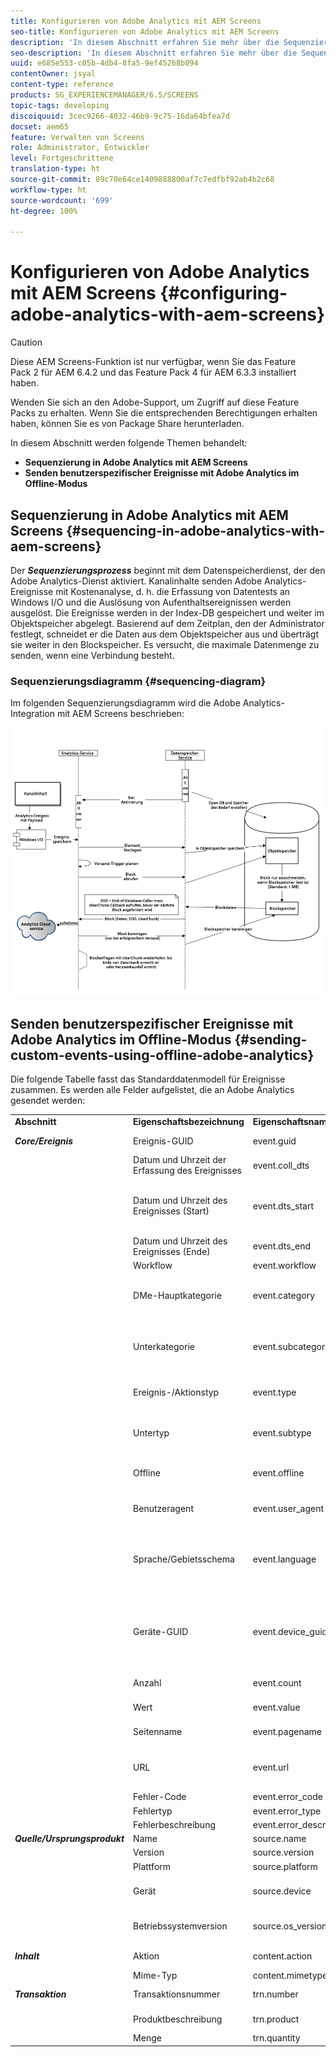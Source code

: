 ```yaml
---
title: Konfigurieren von Adobe Analytics mit AEM Screens
seo-title: Konfigurieren von Adobe Analytics mit AEM Screens
description: 'In diesem Abschnitt erfahren Sie mehr über die Sequenzierung und das Senden benutzerspezifischer Ereignisse mit Adobe Analytics im Offline-Modus. '
seo-description: 'In diesem Abschnitt erfahren Sie mehr über die Sequenzierung und das Senden benutzerspezifischer Ereignisse mit Adobe Analytics im Offline-Modus. '
uuid: e685e553-c05b-4db4-8fa5-9ef45268b094
contentOwner: jsyal
content-type: reference
products: SG_EXPERIENCEMANAGER/6.5/SCREENS
topic-tags: developing
discoiquuid: 3cec9266-4032-46b9-9c75-16da64bfea7d
docset: aem65
feature: Verwalten von Screens
role: Administrator, Entwickler
level: Fortgeschrittene
translation-type: ht
source-git-commit: 89c70e64ce1409888800af7c7edfbf92ab4b2c68
workflow-type: ht
source-wordcount: '699'
ht-degree: 100%

---
```



# Konfigurieren von Adobe Analytics mit AEM Screens {#configuring-adobe-analytics-with-aem-screens}

>[!CAUTION]
>
>Diese AEM Screens-Funktion ist nur verfügbar, wenn Sie das Feature Pack 2 für AEM 6.4.2 und das Feature Pack 4 für AEM 6.3.3 installiert haben.
>
>Wenden Sie sich an den Adobe-Support, um Zugriff auf diese Feature Packs zu erhalten. Wenn Sie die entsprechenden Berechtigungen erhalten haben, können Sie es von Package Share herunterladen.

In diesem Abschnitt werden folgende Themen behandelt:

* **Sequenzierung in Adobe Analytics mit AEM Screens**
* **Senden benutzerspezifischer Ereignisse mit Adobe Analytics im Offline-Modus**

## Sequenzierung in Adobe Analytics mit AEM Screens {#sequencing-in-adobe-analytics-with-aem-screens}

Der ***Sequenzierungsprozess*** beginnt mit dem Datenspeicherdienst, der den Adobe Analytics-Dienst aktiviert. Kanalinhalte senden Adobe Analytics-Ereignisse mit Kostenanalyse, d. h. die Erfassung von Datentests an Windows I/O und die Auslösung von Aufenthaltsereignissen werden ausgelöst. Die Ereignisse werden in der Index-DB gespeichert und weiter im Objektspeicher abgelegt. Basierend auf dem Zeitplan, den der Administrator festlegt, schneidet er die Daten aus dem Objektspeicher aus und überträgt sie weiter in den Blockspeicher. Es versucht, die maximale Datenmenge zu senden, wenn eine Verbindung besteht.

### Sequenzierungsdiagramm {#sequencing-diagram}

Im folgenden Sequenzierungsdiagramm wird die Adobe Analytics-Integration mit AEM Screens beschrieben:

![analytics_chunking](assets/analytics_chunking.png)

## Senden benutzerspezifischer Ereignisse mit Adobe Analytics im Offline-Modus {#sending-custom-events-using-offline-adobe-analytics}

Die folgende Tabelle fasst das Standarddatenmodell für Ereignisse zusammen. Es werden alle Felder aufgelistet, die an Adobe Analytics gesendet werden:

<table>
 <tbody>
  <tr>
   <td><strong>Abschnitt</strong></td> 
   <td><strong>Eigenschaftsbezeichnung</strong></td> 
   <td><strong>Eigenschaftsname/Schlüssel</strong></td> 
   <td><strong>Erforderlich</strong></td> 
   <td><strong>Datentyp</strong></td> 
   <td><strong>Eigenschaftstyp</strong><br /> </td> 
   <td><strong>Beschreibung</strong></td> 
  </tr>
  <tr>
   <td><strong><em>Core/Ereignis</em></strong></td> 
   <td>Ereignis-GUID</td> 
   <td>event.guid</td> 
   <td>empfohlen</td> 
   <td>Zeichenfolge</td> 
   <td>UUID</td> 
   <td>Eindeutige ID, die die Instanz eines Ereignisses identifiziert</td> 
  </tr>
  <tr>
   <td> </td> 
   <td>Datum und Uhrzeit der Erfassung des Ereignisses</td> 
   <td>event.coll_dts</td> 
   <td>optional</td> 
   <td>Zeichenfolge</td> 
   <td>Zeitstempel – UTC</td> 
   <td>Datum und Uhrzeit der Erfassung</td> 
  </tr>
  <tr>
   <td> </td> 
   <td>Datum und Uhrzeit des Ereignisses (Start)</td> 
   <td>event.dts_start</td> 
   <td>empfohlen</td> 
   <td>Zeichenfolge</td> 
   <td>Zeitstempel – UTC</td> 
   <td>Startdatum und Startuhrzeit des Ereignisses. Wenn Sie diese NICHT angeben, wird die Ereigniszeit als die Zeit angenommen, zu der es vom Server empfangen wurde</td> 
  </tr>
  <tr>
   <td> </td> 
   <td>Datum und Uhrzeit des Ereignisses (Ende)</td> 
   <td>event.dts_end</td> 
   <td>optional</td> 
   <td>Zeichenfolge</td> 
   <td>Zeitstempel – UTC</td> 
   <td>Abschlussdatum des Ereignisses</td> 
  </tr>
  <tr>
   <td> </td> 
   <td>Workflow</td> 
   <td>event.workflow</td> 
   <td>empfohlen</td> 
   <td>Zeichenfolge</td> 
   <td> </td> 
   <td>Workflow-Name (Screens)</td> 
  </tr>
  <tr>
   <td> </td> 
   <td>DMe-Hauptkategorie</td> 
   <td>event.category</td> 
   <td>erforderlich</td> 
   <td>Zeichenfolge</td> 
   <td> </td> 
   <td>Hauptkategorie (DESKTOP, MOBILE, WEB, PROZESS, SDK, SERVICE, ÖKOSYSTEM) – Gruppierung von Ereignistypen – <strong>Wir senden Player</strong></td> 
  </tr>
  <tr>
   <td> </td> 
   <td>Unterkategorie</td> 
   <td>event.subcategory</td> 
   <td>empfohlen</td> 
   <td>Zeichenfolge</td> 
   <td> </td> 
   <td>Unterkategorie – Abschnitt eines Workflows oder Bereich eines Bildschirms usw. (Zuletzt verwendete Dateien, CC-Dateien, mobile Kreationen usw.)</td> 
  </tr>
  <tr>
   <td> </td> 
   <td>Ereignis-/Aktionstyp</td> 
   <td>event.type</td> 
   <td>erforderlich</td> 
   <td>Zeichenfolge</td> 
   <td> </td> 
   <td>Ereignistyp (Rendering, Klicken, Pinch, Zoom) – Primäre Benutzeraktion</td> 
  </tr>
  <tr>
   <td> </td> 
   <td>Untertyp</td> 
   <td>event.subtype</td> 
   <td>empfohlen</td> 
   <td>Zeichenfolge</td> 
   <td> </td> 
   <td>Ereignisuntertyp (erstellen, aktualisieren, löschen, veröffentlichen usw.) – Zusätzliche Details der Benutzeraktion</td> 
  </tr>
  <tr>
   <td> </td> 
   <td>Offline</td> 
   <td>event.offline</td> 
   <td>optional</td> 
   <td>Boolesch</td> 
   <td> </td> 
   <td>Das Ereignis wurde generiert, während die Aktion offline/online war (true/false)</td> 
  </tr>
  <tr>
   <td> </td> 
   <td>Benutzeragent</td> 
   <td>event.user_agent</td> 
   <td>empfohlen (Web-Eigenschaften)</td> 
   <td>Zeichenfolge</td> 
   <td> </td> 
   <td>Benutzeragent</td> 
  </tr>
  <tr>
   <td> </td> 
   <td>Sprache/Gebietsschema</td> 
   <td>event.language</td> 
   <td>empfohlen</td> 
   <td>Zeichenfolge</td> 
   <td> </td> 
   <td>Das Gebietsschema des Benutzers ist eine Zeichenfolge, basierend auf den Sprachkennzeichnungskonventionen von RFC 3066 (z. B. en-US, fr-FR oder es-ES).</td> 
  </tr>
  <tr>
   <td> </td> 
   <td>Geräte-GUID</td> 
   <td>event.device_guid</td> 
   <td>optional</td> 
   <td>Zeichenfolge<br /> </td> 
   <td>UUID</td> 
   <td>Identifiziert die Geräte-GUID (z. B. Computer-ID oder Hash der IP-Adresse + Subnetzmaske + Netzwerk-ID + Benutzeragent) – Hier wird der Benutzername des Players gesendet, der bei der Registrierung generiert wurde.</td> 
  </tr>
  <tr>
   <td> </td> 
   <td>Anzahl</td> 
   <td>event.count</td> 
   <td>optional</td> 
   <td>number</td> 
   <td> </td> 
   <td>Anzahl der aufgetretenen Ereignisse – Hier senden wir die Videodauer</td> 
  </tr>
  <tr>
   <td> </td> 
   <td>Wert</td> 
   <td>event.value</td> 
   <td>optional</td> 
   <td>Zeichenfolge</td> 
   <td> </td> 
   <td>Wert des Ereignisses (z. B. Einstellungen ein-/ausschalten)</td> 
  </tr>
  <tr>
   <td> </td> 
   <td>Seitenname</td> 
   <td>event.pagename</td> 
   <td>für AA erforderlich</td> 
   <td>Zeichenfolge</td> 
   <td> </td> 
   <td>Unterstützung von Adobe Analytics für benutzerdefinierte Seitennamen</td> 
  </tr>
  <tr>
   <td> </td> 
   <td>URL</td> 
   <td>event.url</td> 
   <td>optional</td> 
   <td>Zeichenfolge</td> 
   <td> </td> 
   <td>URL der Web-Eigenschaft oder des Mobile-Schemas – muss eine vollständig qualifizierte URL enthalten</td> 
  </tr>
  <tr>
   <td> </td> 
   <td>Fehler-Code</td> 
   <td>event.error_code</td> 
   <td> </td> 
   <td>Zeichenfolge</td> 
   <td> </td> 
   <td>Fehler-Code</td> 
  </tr>
  <tr>
   <td> </td> 
   <td>Fehlertyp</td> 
   <td>event.error_type</td> 
   <td> </td> 
   <td>Zeichenfolge</td> 
   <td> </td> 
   <td>Fehlertyp</td> 
  </tr>
  <tr>
   <td> </td> 
   <td>Fehlerbeschreibung</td> 
   <td>event.error_description</td> 
   <td> </td> 
   <td>Zeichenfolge</td> 
   <td> </td> 
   <td>Fehlerbeschreibung<br /> </td> 
  </tr>
  <tr>
   <td><strong><em>Quelle/Ursprungsprodukt</em></strong></td> 
   <td>Name</td> 
   <td>source.name</td> 
   <td>erforderlich</td> 
   <td>Zeichenfolge</td> 
   <td> </td> 
   <td>App-Name (AEM Screens)</td> 
  </tr>
  <tr>
   <td> </td> 
   <td>Version</td> 
   <td>source.version</td> 
   <td>erforderlich</td> 
   <td>Zeichenfolge</td> 
   <td> </td> 
   <td>Firmware-Version</td> 
  </tr>
  <tr>
   <td> </td> 
   <td>Plattform</td> 
   <td>source.platform</td> 
   <td>erforderlich</td> 
   <td>Zeichenfolge</td> 
   <td> </td> 
   <td>navigator.platform</td> 
  </tr>
  <tr>
   <td> </td> 
   <td>Gerät</td> 
   <td>source.device</td> 
   <td>erforderlich, mit Ausnahmen</td> 
   <td>Zeichenfolge</td> 
   <td> </td> 
   <td>Player-Name</td> 
  </tr>
  <tr>
   <td> </td> 
   <td>Betriebssystemversion</td> 
   <td>source.os_version</td> 
   <td>erforderlich, mit Ausnahmen</td> 
   <td>Zeichenfolge</td> 
   <td> </td> 
   <td>BS-Version</td> 
  </tr>
  <tr>
   <td><strong><em>Inhalt</em></strong></td> 
   <td>Aktion</td> 
   <td>content.action</td> 
   <td>erforderlich</td> 
   <td>Zeichenfolge</td> 
   <td> </td> 
   <td>Die URL des Objekts, einschließlich der tatsächlichen Wiedergabe.</td> 
  </tr>
  <tr>
   <td> </td> 
   <td>Mime-Typ</td> 
   <td>content.mimetype</td> 
   <td>optional</td> 
   <td>Zeichenfolge</td> 
   <td> </td> 
   <td>Mime-Typ des Inhalts</td> 
  </tr>
  <tr>
   <td><strong><em>Transaktion</em></strong></td> 
   <td>Transaktionsnummer</td> 
   <td>trn.number</td> 
   <td>erforderlich</td> 
   <td>Zeichenfolge</td> 
   <td>UUID</td> 
   <td>Eindeutige ID, die vorzugsweise UUID v4 entspricht</td> 
  </tr>
  <tr>
   <td> </td> 
   <td>Produktbeschreibung</td> 
   <td>trn.product</td> 
   <td>erforderlich</td> 
   <td>Zeichenfolge</td> 
   <td> </td> 
   <td>Die URL des Assets (ohne Wiedergabe)</td> 
  </tr>
  <tr>
   <td> </td> 
   <td>Menge</td> 
   <td>trn.quantity</td> 
   <td>erforderlich</td> 
   <td>Zeichenfolge</td> 
   <td> </td> 
   <td>Die Dauer der Wiedergabe</td> 
  </tr>
 </tbody>
</table>

